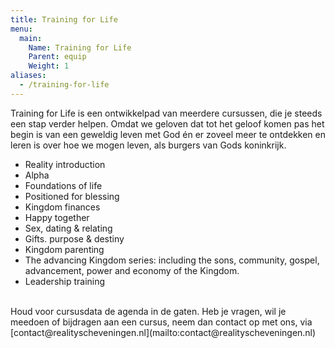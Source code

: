 ```yaml
---
title: Training for Life
menu:
  main:
    Name: Training for Life
    Parent: equip
    Weight: 1
aliases:
  - /training-for-life
---
```


Training for Life is een ontwikkelpad van meerdere cursussen, die je steeds een stap verder helpen. Omdat we geloven dat tot het geloof komen pas het begin is van een geweldig leven met God én er zoveel meer te ontdekken en leren is over hoe we mogen leven, als burgers van Gods koninkrijk.

* Reality introduction
* Alpha
* Foundations of life
* Positioned for blessing
* Kingdom finances
* Happy together
* Sex, dating & relating
* Gifts. purpose & destiny
* Kingdom parenting
* The advancing Kingdom series: including the sons, community, gospel, advancement, power and economy of the Kingdom.
* Leadership training

<br>
Houd voor cursusdata de agenda in de gaten. Heb je vragen, wil je meedoen of bijdragen aan een cursus, neem dan contact op met ons, via [contact@realityscheveningen.nl](mailto:contact@realityscheveningen.nl)
